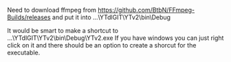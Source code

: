 Need to download ffmpeg from 
https://github.com/BtbN/FFmpeg-Builds/releases 
and put it into ...\YTdlGIT\YTv2\bin\Debug

It would be smart to make a shortcut to ...\YTdlGIT\YTv2\bin\Debug\YTv2.exe
If you have windows you can just right click on it and there should be an option to create a shorcut for the executable.
